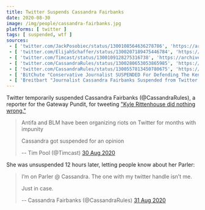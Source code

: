 ```yaml
---
title: Twitter Suspends Cassandra Fairbanks
date: 2020-08-30
image: /img/people/cassandra-fairbanks.jpg
platforms: [ twitter ]
tags: [ suspended, wtf ]
sources:
 - [ 'twitter.com/JackPosobiec/status/1300108564636278786', 'https://archive.is/hUXRp' ]
 - [ 'twitter.com/ElijahSchaffer/status/1300207189475446784', 'https://archive.is/Hkv3Q' ]
 - [ 'twitter.com/Timcast/status/1300109128275316738', 'https://archive.is/zie6R' ]
 - [ 'twitter.com/CassandraRules/status/1300280653053865985', 'https://archive.is/Bny8f' ]
 - [ 'twitter.com/CassandraRules/status/1300557813450780675', 'https://archive.is/MxO7j' ]
 - [ 'BitChute "Conservative Journalist SUSPENDED For Defending The Kenosha Kid, Antifa Granted Impunity" by Tim Pool (30 Aug 2020)', 'https://www.bitchute.com/video/fb47tz1wsok/' ]
 - [ 'Breitbart "Journalist Cassandra Fairbanks Suspended from Twitter over Kyle Rittenhouse Support" by Lucas Nolan (30 Aug 2020)', 'https://archive.is/tRnFk' ]
---
```


Twitter temporarily suspended Cassandra Fairbanks (@CassandraRules), a reporter
for the Gateway Pundit, for tweeting ["Kyle Rittenhouse did nothing
wrong."](notice.jpg)
> Antifa and BLM have been organizing riots on Twitter for months with impunity
>
> Cassandra got suspended for an opinion
>
> -- Tim Pool (@Timcast) [30 Aug 2020](https://archive.is/zie6R)

She was unsuspended 12 hours later, letting people know about her Parler:
> I’m on Parler @ Cassandra. The one with my twitter handle isn’t me.
>
> Just in case.
>
> -- Cassandra Fairbanks (@CassandraRules) [31 Aug 2020](https://archive.is/Bny8f)

